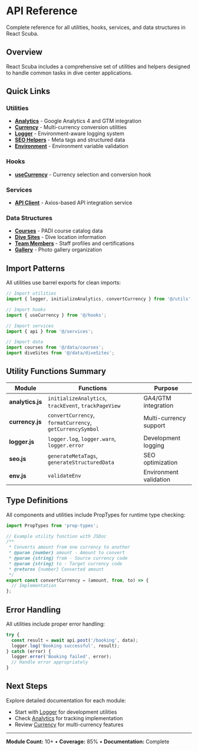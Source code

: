 # API Reference

Complete reference for all utilities, hooks, services, and data structures in React Scuba.

## Overview

React Scuba includes a comprehensive set of utilities and helpers designed to handle common tasks in dive center applications.

## Quick Links

### Utilities

- **[Analytics](/api/analytics)** - Google Analytics 4 and GTM integration
- **[Currency](/api/currency)** - Multi-currency conversion utilities
- **[Logger](/api/logger)** - Environment-aware logging system
- **[SEO Helpers](/api/seo-helpers)** - Meta tags and structured data
- **[Environment](/api/environment)** - Environment variable validation

### Hooks

- **[useCurrency](/api/use-currency)** - Currency selection and conversion hook

### Services

- **[API Client](/api/client)** - Axios-based API integration service

### Data Structures

- **[Courses](/api/data-courses)** - PADI course catalog data
- **[Dive Sites](/api/data-dive-sites)** - Dive location information
- **[Team Members](/api/data-team)** - Staff profiles and certifications
- **[Gallery](/api/data-gallery)** - Photo gallery organization

## Import Patterns

All utilities use barrel exports for clean imports:

```javascript
// Import utilities
import { logger, initializeAnalytics, convertCurrency } from '@/utils';

// Import hooks
import { useCurrency } from '@/hooks';

// Import services
import { api } from '@/services';

// Import data
import courses from '@/data/courses';
import diveSites from '@/data/diveSites';
```

## Utility Functions Summary

| Module           | Functions                                                | Purpose                |
| ---------------- | -------------------------------------------------------- | ---------------------- |
| **analytics.js** | `initializeAnalytics`, `trackEvent`, `trackPageView`     | GA4/GTM integration    |
| **currency.js**  | `convertCurrency`, `formatCurrency`, `getCurrencySymbol` | Multi-currency support |
| **logger.js**    | `logger.log`, `logger.warn`, `logger.error`              | Development logging    |
| **seo.js**       | `generateMetaTags`, `generateStructuredData`             | SEO optimization       |
| **env.js**       | `validateEnv`                                            | Environment validation |

## Type Definitions

All components and utilities include PropTypes for runtime type checking:

```javascript
import PropTypes from 'prop-types';

// Example utility function with JSDoc
/**
 * Converts amount from one currency to another
 * @param {number} amount - Amount to convert
 * @param {string} from - Source currency code
 * @param {string} to - Target currency code
 * @returns {number} Converted amount
 */
export const convertCurrency = (amount, from, to) => {
  // Implementation
};
```

## Error Handling

All utilities include proper error handling:

```javascript
try {
  const result = await api.post('/booking', data);
  logger.log('Booking successful', result);
} catch (error) {
  logger.error('Booking failed', error);
  // Handle error appropriately
}
```

## Next Steps

Explore detailed documentation for each module:

- Start with [Logger](/api/logger) for development utilities
- Check [Analytics](/api/analytics) for tracking implementation
- Review [Currency](/api/currency) for multi-currency features

---

**Module Count:** 10+ • **Coverage:** 85% • **Documentation:** Complete
